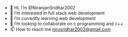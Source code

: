 - 👋 Hi, I’m @NiranjanSridhar2002
- 👀 I’m interested in full stack web development
- 🌱 I’m currently learning web development
- 💞️ I’m looking to collaborate on c programming and c++
- 📫 How to reach me nirusridhar2002@gmail.com

<!---
NiranjanSridhar2002/NiranjanSridhar2002 is a ✨ special ✨ repository because its `README.md` (this file) appears on your GitHub profile.
You can click the Preview link to take a look at your changes.
--->
